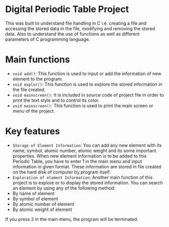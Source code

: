 # Digital Periodic Table Project

This was built to understand file handling in C i.e. creating a file and accessing the stored data in the file, modifying and removing the stored data. Also to understand the use of functions as well as different parameters of C programming language.

# Main functions

- `void add()`: This function is used to input or add the information of new element to the program.
- `void explor()`: This function is used to explore the stored information in the file created.
- `void mainscreen()`: It is included in source code of project file in order to print the text style and to control its color.
- `void mainscreen()`: This function is used to print the main screen or menu of the project.

# Key features

- `Storage of Element Information`: You can add any new element with its name, symbol, atomic number, atomic weight and its some important properties. When new element information is to be added to this Periodic Table, you have to enter 1 in the main menu and input information in given format. These information are stored in file created on the hard disk of computer by program itself.
- `Exploration of element Information`: Another main function of this project is to explore or to display the stored information. You can search an element by using any of the following method:
- By name of element
- By symbol of element
- By atomic number of element
- By atomic weight of element

If you press 3 in the main menu, the program will be terminated.

